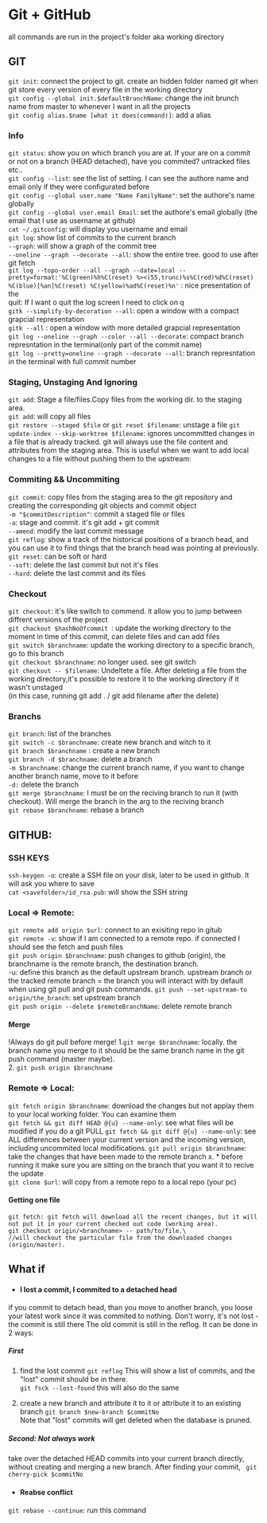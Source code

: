 # Git + GitHub
all commands are run in the project's folder aka working directory

## GIT
`git init`:
connect the project to git. create an hidden folder named git when git store every version of every file in the working directory\
`git config --global init.$defaultBranchName`: change the init brunch name from master to whenever I want in all the projects\
`git config alias.$name [what it does(command)]`: add a alias 

### Info
`git status`: show you on which branch you are at. If your are on a commit or not on a branch (HEAD detached), have you commited? untracked files etc..\
`git config --list`: see the list of setting. I can see the authore name and email only if they were configurated before\
`git config --global user.name "Name FamilyName"`: set the authore's name globally\
`git config --global user.email Email`: set the authore's email globally (the email that I use as username at github)\
`cat ~/.gitconfig`: will display you username and email\
`git log`: show list of commits to the current branch\
`--graph`: will show a graph of the commit tree\
`--oneline --graph --decorate --all`: show the entire tree. good to use after git fetch\
`git log --topo-order --all --graph --date=local --pretty=format:'%C(green)%h%C(reset) %><(55,trunc)%s%C(red)%d%C(reset) %C(blue)[%an]%C(reset) %C(yellow)%ad%C(reset)%n'` : nice presentation of the \
quit: If I want o quit the log screen I need to click on q \
`gitk --simplify-by-decoration --all`: open a window with a compact grapcial representation \
`gitk --all` : open a window with more detailed grapcial representation \
`git log --oneline --graph --color --all --decorate`: compact branch represntation in the terminal(only part of the commit name)\
`git log --pretty=oneline --graph --decorate --all`:  branch represntation in the terminal with full commit number


### Staging, Unstaging And Ignoring
`git add`:  Stage a file/files.Copy files from the working dir. to the staging area. \
`git add`: will copy all files\
`git restore --staged $file` or `git reset $filename`: unstage a file
`git update-index --skip-worktree $filename`: ignores uncommitted changes in a file that is already tracked. git will always use the file content and attributes from the staging area. This is useful when we want to add local changes to a file without pushing them to the upstream:

### Commiting && Uncommiting
`git commit`: copy files from the staging area to the git repository and creating the corresponding git objects and commit object\
`-m "$commitDescription"`: commit a staged file or files\
`-a`:  stage and commit. it's git add + git commit\
`--amend`: modify the last commit message\
`git reflog`: show a track of the historical positions of a branch head, and you can use it to find things that the branch head was pointing at previously. \
`git reset`: can be soft or hard\
`--soft`: delete the last commit but not it's files\
`--hard`: delete the last commit and its files

### Checkout
`git checkout`: it's like switch to commend. it allow you to jump between diffrent versions of the project\
`git chackout $hashNoOfcommit `: update the working directory to the moment in time of this commit, can delete files and can add files\
`git switch $branchname`: update the working directory to a specific branch, go to this branch\
`git checkout $branchname`: no longer used. see git switch\
`git checkout -- $filename`: Undeltete a file. After deleting a file from the working directory,it's possible to restore it to the working directory if it wasn't unstaged\
(in this case, running git add . / git add filename after the delete)

### Branchs
`git branch`: list of the branches\
`git switch -c $branchname`: create new branch and witch to it\
`git branch $branchname` : create a new branch\
`git branch -d $branchname`: delete a branch\
`-m $branchname`: change the current branch name, if you want to change another branch name, move to it before\
`-d:` delete the branch\
`git merge $branchname`: I must be on the reciving branch to run it (with checkout). Will merge the branch in the arg to the reciving branch \
`git rebase $branchname`: rebase a branch


## GITHUB:


### SSH KEYS
`ssh-keygen -o`: create a SSH file on your disk, later to be used in github. It will ask you where to save\
`cat <savefolder>/id_rsa.pub`: will show the SSH string

###  Local => Remote:
`git remote add origin $url`: connect to an exisiting repo in gitub\
`git remote -v`: show if I am connected to a remote repo. if connected I should see the fetch and push files\
`git push origin $branchname`: push changes to github (origin), the branchname is the remote branch, the destination branch.\
-u: define this branch as the default upstream branch.
upstream branch or the tracked remote branch = the branch you will interact with by default when using git pull and git push commands.
`git push --set-upstream-to origin/the_branch`: set upstream branch\
`git push origin --delete $remoteBranchName`: delete remote branch

#### Merge
 !Always do git pull before merge!
1.`git merge $branchname`: locally. the branch name you merge to it should be the same branch name in the git push command (master maybe).\
2. `git push origin $branchname`

### Remote => Local:

`git fetch origin $branchname`: download the changes but not applay them to your local working folder. You can examine them\
`git fetch && git diff HEAD @{u} --name-only`: see what files will be modified if you do a git PULL
`git fetch && git diff @{u} --name-only`: see ALL differences between your current version and the incoming version, including uncommited local modifications. 
`git pull origin $branchname`: take the changes that have been made to the remote branch x.  * before running it make sure you are sitting on the branch that you want it to recive the update\
`git clone $url`: will copy from a remote repo to a local repo (your pc)

#### Getting one file
```
git fetch: git fetch will download all the recent changes, but it will not put it in your current checked out code (working area).
git checkout origin/<branchname> -- path/to/file.\
//will checkout the particular file from the downloaded changes (origin/master).
```




## What if
- #### I lost a commit, I commited to a detached head

if you commit to detach head, than you move to another branch, you loose your latest work since it was commited to nothing. Don't worry, it's not lost - the commit is still there
The old commit is still in the reflog. It can be done in 2 ways:
##### First
1. find the lost commit
`git reflog` This will show a list of commits, and the "lost" commit should be in there. \
`git fsck --lost-found` this will also do the same

2. create a new branch and attribute it to it or attribute it to an existing branch
`git branch $new-branch $commitNo`\
Note that "lost" commits will get deleted when the database is pruned.

##### Second: Not always work
take over the detached HEAD commits into your current branch directly, without creating and merging a new branch. After finding your commit, 
` git cherry-pick $commitNo`

- #### Reabse conflict
`git rebase --continue`: run this command
